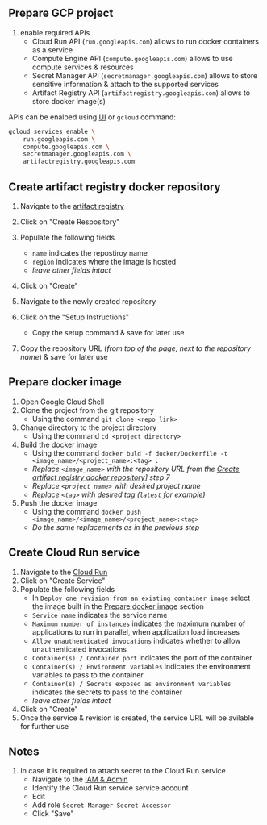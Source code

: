 
## Prepare GCP project
1. enable required APIs
    -  Cloud Run API (`run.googleapis.com`) allows to run docker containers as a service
    -  Compute Engine API (`compute.googleapis.com`) allows to use compute services & resources
    -  Secret Manager API (`secretmanager.googleapis.com`) allows to store sensitive information & attach to the supported services
    -  Artifact Registry API (`artifactregistry.googleapis.com`) allows to store docker image(s)

APIs can be enalbed using [UI](https://console.cloud.google.com/apis/library) or `gcloud` command:
```bash
gcloud services enable \
    run.googleapis.com \
    compute.googleapis.com \
    secretmanager.googleapis.com \
    artifactregistry.googleapis.com
```

## Create artifact registry docker repository
1. Navigate to the [artifact registry](https://console.cloud.google.com/artifacts)
2. Click on "Create Respository"
3. Populate the following fields
    - `name` indicates the repostiroy name
    - `region` indicates where the image is hosted
    - *leave other fields intact*
4. Click on "Create"

5. Navigate to the newly created repository
6. Click on the "Setup Instructions"
    - Copy the setup command & save for later use
7. Copy the repository URL (*from top of the page, next to the repository name*) & save for later use

## Prepare docker image
1. Open Google Cloud Shell
2. Clone the project from the git repository
    - Using the command `git clone <repo_link>`
3. Change directory to the project directory
    - Using the command `cd <project_directory>`
4. Build the docker image
    - Using the command `docker buld -f docker/Dockerfile -t <image_name>/<project_name>:<tag> .`
    - *Replace `<image_name>` with the repository URL from the [Create artifact registry docker repository](#create-artifact-registry-docker-repository)] step 7*
    - *Replace `<project_name>` with desired project name*
    - *Replace `<tag>` with desired tag (`latest` for example)*
5. Push the docker image
    - Using the command `docker push <image_name>/<image_name>/<project_name>:<tag>`
    - *Do the same replacements as in the previous step*

## Create Cloud Run service
1. Navigate to the [Cloud Run](https://console.cloud.google.com/run)
2. Click on "Create Service"
3. Populate the following fields
    - In `Deploy one revision from an existing container image` select the image built in the [Prepare docker image](#prepare-docker-image) section
    - `Service name` indicates the service name
    - `Maximum number of instances` indicates the maximum number of applications to run in parallel, when application load increases
    - `Allow unauthenticated invocations` indicates whether to allow unauthenticated invocations
    - `Container(s) / Container port` indicates the port of the container
    - `Container(s) / Environment variables` indicates the environment variables to pass to the container
    - `Container(s) / Secrets exposed as environment variables` indicates the secrets to pass to the container
    - *leave other fields intact*
4. Click on "Create"
5. Once the service & revision is created, the service URL will be avilable for further use

## Notes
1. In case it is required to attach secret to the Cloud Run service
    - Navigate to the [IAM & Admin](https://console.cloud.google.com/iam-admin)
    - Identify the Cloud Run service service account
    - Edit
    - Add role `Secret Manager Secret Accessor`
    - Click "Save"